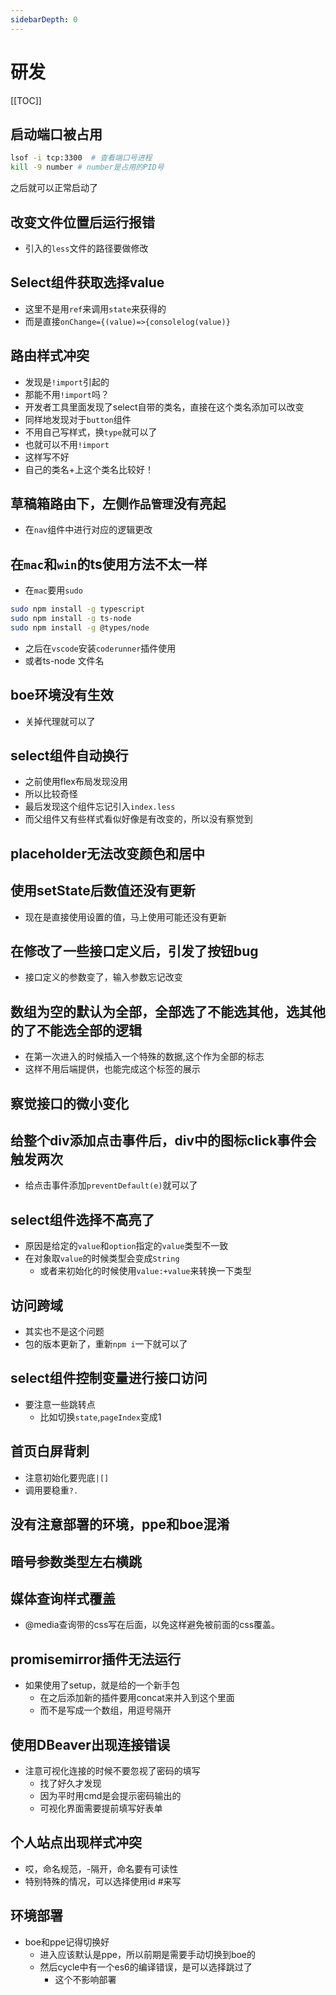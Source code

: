 ```yaml
---
sidebarDepth: 0
---
```

# 研发
[[TOC]]
## 启动端口被占用
```bash
lsof -i tcp:3300  # 查看端口号进程
kill -9 number # number是占用的PID号
```
之后就可以正常启动了
## 改变文件位置后运行报错
- 引入的`less`文件的路径要做修改

## Select组件获取选择value
- 这里不是用`ref`来调用`state`来获得的
- 而是直接`onChange={(value)=>{consolelog(value)}`
## 路由样式冲突
- 发现是`!import`引起的
- 那能不用`!import`吗？
- 开发者工具里面发现了select自带的类名，直接在这个类名添加可以改变
- 同样地发现对于`button`组件
- 不用自己写样式，换`type`就可以了
- 也就可以不用`!import`
- 这样写不好
- 自己的类名+上这个类名比较好！
## 草稿箱路由下，左侧`作品管理`没有亮起
- 在`nav`组件中进行对应的逻辑更改

## 在`mac`和`win`的ts使用方法不太一样
- 在`mac`要用`sudo`
```bash
sudo npm install -g typescript
sudo npm install -g ts-node
sudo npm install -g @types/node
```
- 之后在`vscode`安装`coderunner`插件使用
- 或者ts-node 文件名
## boe环境没有生效
- 关掉代理就可以了

## select组件自动换行
- 之前使用flex布局发现没用
- 所以比较奇怪
- 最后发现这个组件忘记引入`index.less`
- 而父组件又有些样式看似好像是有改变的，所以没有察觉到

## placeholder无法改变颜色和居中

## 使用setState后数值还没有更新
- 现在是直接使用设置的值，马上使用可能还没有更新
## 在修改了一些接口定义后，引发了按钮bug
- 接口定义的参数变了，输入参数忘记改变
## 数组为空的默认为全部，全部选了不能选其他，选其他的了不能选全部的逻辑
- 在第一次进入的时候插入一个特殊的数据,这个作为全部的标志
- 这样不用后端提供，也能完成这个标签的展示
## 察觉接口的微小变化

## 给整个div添加点击事件后，div中的图标click事件会触发两次
- 给点击事件添加`preventDefault(e)`就可以了
## select组件选择不高亮了
- 原因是给定的`value`和`option`指定的`value`类型不一致
- 在对象取`value`的时候类型会变成`String`
  - 或者来初始化的时候使用`value:+value`来转换一下类型
## 访问跨域
- 其实也不是这个问题
- 包的版本更新了，重新`npm i`一下就可以了

## select组件控制变量进行接口访问
- 要注意一些跳转点
  - 比如切换`state`,`pageIndex`变成1
## 首页白屏背刺
- 注意初始化要兜底`|[]`
- 调用要稳重`?.`
## 没有注意部署的环境，ppe和boe混淆

## 暗号参数类型左右横跳

## 媒体查询样式覆盖
- @media查询带的css写在后面，以免这样避免被前面的css覆盖。

## promisemirror插件无法运行
- 如果使用了setup，就是给的一个新手包
  - 在之后添加新的插件要用concat来并入到这个里面
  - 而不是写成一个数组，用逗号隔开

## 使用DBeaver出现连接错误
- 注意可视化连接的时候不要忽视了密码的填写
  - 找了好久才发现
  - 因为平时用cmd是会提示密码输出的
  - 可视化界面需要提前填写好表单

## 个人站点出现样式冲突
- 哎，命名规范，-隔开，命名要有可读性
- 特别特殊的情况，可以选择使用id #来写
## 环境部署
- boe和ppe记得切换好
  - 进入应该默认是ppe，所以前期是需要手动切换到boe的
  - 然后cycle中有一个es6的编译错误，是可以选择跳过了
    - 这个不影响部署